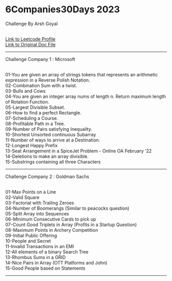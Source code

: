 # 6Companies30Days 2023
Challenge By Arsh Goyal

<br/>[Link to Leetcode Profile](https://leetcode.com/yashhashhrrreee/)
<br/>[Link to Original Doc File](https://docs.google.com/document/d/1jkVKWPcOAE2Xjt7GFLV-M8N50HygZpWcO26REFa7dZM/preview?pru=AAABhZUN_Ag*3BFLrS08CZ3aVK0OFjDm2g#)

<hr>
Challenge Company 1 : Microsoft

<br/>01-You are given an array of strings tokens that represents an arithmetic expression in a Reverse Polish Notation.
<br/>02-Combination Sum with a twist.
<br/>03-Bulls and Cows
<br/>04-You are given an integer array nums of length n. Return maximum length of Rotation Function.
<br/>05-Largest Divisible Subset.
<br/>06-How to find a perfect Rectangle.
<br/>07-Scheduling a Course.
<br/>08-Profitable Path in a Tree.
<br/>09-Number of Pairs satisfying Inequality.
<br/>10-Shortest Unsorted continuous Subarray
<br/>11-Number of ways to arrive at a Destination.
<br/>12-Longest Happy Prefix
<br/>13-Seat Arrangement in a SpiceJet Problem - Online OA February ‘22
<br/>14-Deletions to make an array divisible.
<br/>15-Substrings containing all three Characters

<hr>

Challenge Company 2 : Goldman Sachs

<br/>01-Max Points on a Line
<br/>02-Valid Square
<br/>03-Factorial with Trailing Zeroes
<br/>04-Number of Boomerangs (Similar to peacocks question)
<br/>05-Split Array into Sequences
<br/>06-Minimum Consecutive Cards to pick up
<br/>07-Count Good Triplets in Array (Profits in a Startup Question)
<br/>08-Maximum Points in Archery Competition
<br/>09-Initial Public Offering
<br/>10-People and Secret
<br/>11-Invalid Transactions in an EMI
<br/>12-All elements of a binary Search Tree
<br/>13-Rhombus Sums in a GRID
<br/>14-Nice Pairs in Array (OTT Platforms and John)
<br/>15-Good People based on Statements

<hr>


